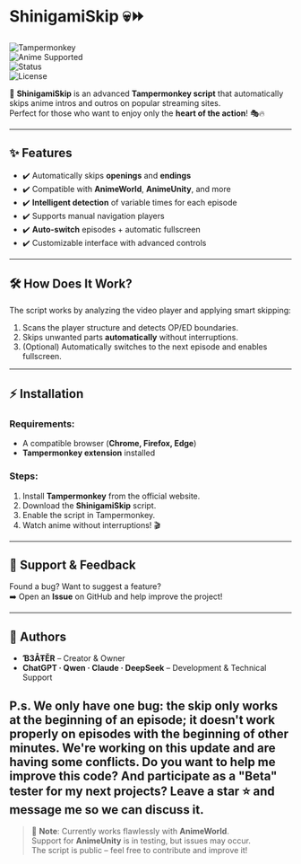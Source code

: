 # ShinigamiSkip 💀⏩

![Tampermonkey](https://img.shields.io/badge/Tampermonkey-Script-blue?logo=googlechrome&logoColor=white)  
![Anime Supported](https://img.shields.io/badge/Anime-Streaming-red)  
![Status](https://img.shields.io/badge/Status-Beta-orange)  
![License](https://img.shields.io/badge/License-MIT-lightgrey)

🚀 **ShinigamiSkip** is an advanced **Tampermonkey script** that automatically skips anime intros and outros on popular streaming sites.  
Perfect for those who want to enjoy only the **heart of the action**! 🎭🔥  

---

## ✨ Features

- ✔️ Automatically skips **openings** and **endings**  
- ✔️ Compatible with **AnimeWorld**, **AnimeUnity**, and more  
- ✔️ **Intelligent detection** of variable times for each episode  
- ✔️ Supports manual navigation players  
- ✔️ **Auto-switch** episodes + automatic fullscreen  
- ✔️ Customizable interface with advanced controls  

---

## 🛠️ How Does It Work?

The script works by analyzing the video player and applying smart skipping:

1. Scans the player structure and detects OP/ED boundaries.  
2. Skips unwanted parts **automatically** without interruptions.  
3. (Optional) Automatically switches to the next episode and enables fullscreen.  

---

## ⚡ Installation

### Requirements:
- A compatible browser (**Chrome, Firefox, Edge**)  
- **Tampermonkey extension** installed  

### Steps:
1. Install **Tampermonkey** from the official website.  
2. Download the **ShinigamiSkip** script.  
3. Enable the script in Tampermonkey.  
4. Watch anime without interruptions! 🎬  

---

## 📢 Support & Feedback

Found a bug? Want to suggest a feature?  
➡️ Open an **Issue** on GitHub and help improve the project!  

---

## 👑 Authors

- **Ɓ3ÅŦĔR** – Creator & Owner  
- **ChatGPT · Qwen · Claude · DeepSeek** – Development & Technical Support  

P.s.
We only have one bug: the skip only works at the beginning of an episode; it doesn't work properly on episodes with the beginning of other minutes. We're working on this update and are having some conflicts. 
Do you want to help me improve this code? And participate as a "Beta" tester for my next projects? Leave a star ⭐ and message me so we can discuss it.
---

> 📝 **Note**: Currently works flawlessly with **AnimeWorld**.  
Support for **AnimeUnity** is in testing, but issues may occur.  
The script is public – feel free to contribute and improve it!  


